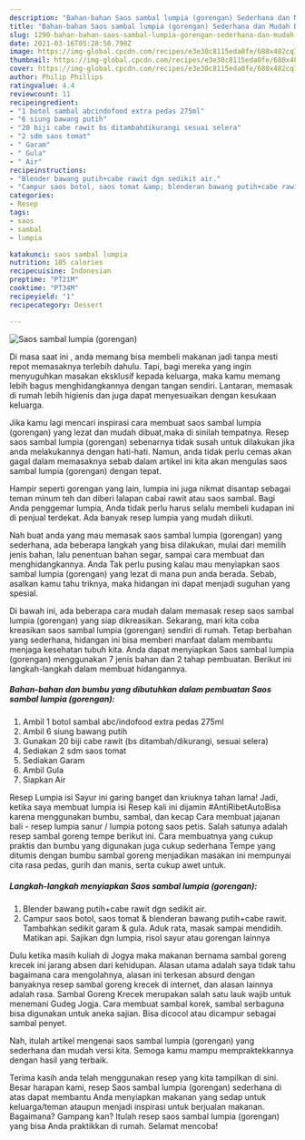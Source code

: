 ```yaml
---
description: "Bahan-bahan Saos sambal lumpia (gorengan) Sederhana dan Mudah Dibuat"
title: "Bahan-bahan Saos sambal lumpia (gorengan) Sederhana dan Mudah Dibuat"
slug: 1290-bahan-bahan-saos-sambal-lumpia-gorengan-sederhana-dan-mudah-dibuat
date: 2021-03-16T05:28:50.790Z
image: https://img-global.cpcdn.com/recipes/e3e30c8115eda0fe/680x482cq70/saos-sambal-lumpia-gorengan-foto-resep-utama.jpg
thumbnail: https://img-global.cpcdn.com/recipes/e3e30c8115eda0fe/680x482cq70/saos-sambal-lumpia-gorengan-foto-resep-utama.jpg
cover: https://img-global.cpcdn.com/recipes/e3e30c8115eda0fe/680x482cq70/saos-sambal-lumpia-gorengan-foto-resep-utama.jpg
author: Philip Phillips
ratingvalue: 4.4
reviewcount: 11
recipeingredient:
- "1 botol sambal abcindofood extra pedas 275ml"
- "6 siung bawang putih"
- "20 biji cabe rawit bs ditambahdikurangi sesuai selera"
- "2 sdm saos tomat"
- " Garam"
- " Gula"
- " Air"
recipeinstructions:
- "Blender bawang putih+cabe rawit dgn sedikit air."
- "Campur saos botol, saos tomat &amp; blenderan bawang putih+cabe rawit. Tambahkan sedikit garam &amp; gula. Aduk rata, masak sampai mendidih. Matikan api. Sajikan dgn lumpia, risol sayur atau gorengan lainnya"
categories:
- Resep
tags:
- saos
- sambal
- lumpia

katakunci: saos sambal lumpia 
nutrition: 105 calories
recipecuisine: Indonesian
preptime: "PT21M"
cooktime: "PT34M"
recipeyield: "1"
recipecategory: Dessert

---
```



![Saos sambal lumpia (gorengan)](https://img-global.cpcdn.com/recipes/e3e30c8115eda0fe/680x482cq70/saos-sambal-lumpia-gorengan-foto-resep-utama.jpg)

Di masa  saat ini , anda memang bisa membeli makanan jadi tanpa mesti repot memasaknya terlebih dahulu. Tapi, bagi mereka yang ingin menyuguhkan masakan eksklusif kepada keluarga, maka kamu memang lebih bagus menghidangkannya dengan tangan sendiri. Lantaran, memasak di rumah lebih higienis dan juga dapat menyesuaikan dengan kesukaan keluarga.

Jika kamu lagi mencari inspirasi cara membuat saos sambal lumpia (gorengan) yang lezat dan mudah dibuat,maka di sinilah tempatnya. Resep saos sambal lumpia (gorengan)  sebenarnya tidak susah untuk dilakukan jika anda melakukannya dengan hati-hati. Namun, anda tidak perlu cemas akan gagal dalam memasaknya 
sebab dalam artikel ini kita akan mengulas saos sambal lumpia (gorengan) dengan tepat.  

Hampir seperti gorengan yang lain, lumpia ini juga nikmat disantap sebagai teman minum teh dan diberi lalapan cabai rawit atau saos sambal. Bagi Anda penggemar lumpia, Anda tidak perlu harus selalu membeli kudapan ini di penjual terdekat. Ada banyak resep lumpia yang mudah diikuti.

Nah buat anda yang mau memasak saos sambal lumpia (gorengan) yang sederhana, ada beberapa langkah yang bisa dilakukan, mulai dari memilih jenis bahan, lalu penentuan bahan segar, sampai cara membuat dan menghidangkannya. Anda Tak perlu pusing kalau mau menyiapkan saos sambal lumpia (gorengan) yang lezat di mana pun anda berada. Sebab, asalkan kamu  tahu triknya, maka hidangan ini dapat menjadi suguhan yang spesial.

Di bawah ini, ada beberapa cara mudah dalam memasak resep saos sambal lumpia (gorengan) yang siap dikreasikan. Sekarang, mari kita coba kreasikan saos sambal lumpia (gorengan) sendiri di rumah. Tetap berbahan yang sederhana, hidangan ini bisa memberi manfaat dalam membantu menjaga kesehatan tubuh kita. Anda dapat menyiapkan Saos sambal lumpia (gorengan) menggunakan 7 jenis bahan dan 2 tahap pembuatan. Berikut ini langkah-langkah dalam membuat hidangannya.

<!--inarticleads1-->

##### Bahan-bahan dan bumbu yang dibutuhkan dalam pembuatan Saos sambal lumpia (gorengan):

1. Ambil 1 botol sambal abc/indofood extra pedas 275ml
1. Ambil 6 siung bawang putih
1. Gunakan 20 biji cabe rawit (bs ditambah/dikurangi, sesuai selera)
1. Sediakan 2 sdm saos tomat
1. Sediakan  Garam
1. Ambil  Gula
1. Siapkan  Air


Resep Lumpia isi Sayur ini garing banget dan kriuknya tahan lama! Jadi, ketika saya membuat lumpia isi Resep kali ini dijamin #AntiRibetAutoBisa karena menggunakan bumbu, sambal, dan kecap Cara membuat jajanan bali - resep lumpia sanur / lumpia potong saos petis. Salah satunya adalah resep sambal goreng tempe berikut ini. Cara membuatnya yang cukup praktis dan bumbu yang digunakan juga cukup sederhana Tempe yang ditumis dengan bumbu sambal goreng menjadikan masakan ini mempunyai cita rasa pedas, gurih dan manis, serta cukup awet untuk. 

<!--inarticleads2-->

##### Langkah-langkah menyiapkan Saos sambal lumpia (gorengan):

1. Blender bawang putih+cabe rawit dgn sedikit air.
1. Campur saos botol, saos tomat &amp; blenderan bawang putih+cabe rawit. Tambahkan sedikit garam &amp; gula. Aduk rata, masak sampai mendidih. Matikan api. Sajikan dgn lumpia, risol sayur atau gorengan lainnya


Dulu ketika masih kuliah di Jogya maka makanan bernama sambal goreng krecek ini jarang absen dari kehidupan. Alasan utama adalah saya tidak tahu bagaimana cara mengolahnya, alasan ini terkesan absurd dengan banyaknya resep sambal goreng krecek di internet, dan alasan lainnya adalah rasa. Sambal Goreng Krecek merupakan salah satu lauk wajib untuk menemani Gudeg Jogja. Cara membuat sambal korek, sambal serbaguna bisa digunakan untuk aneka sajian. Bisa dicocol atau dicampur sebagai sambal penyet. 

Nah, itulah artikel mengenai  saos sambal lumpia (gorengan)  yang sederhana dan mudah versi kita. Semoga kamu mampu mempraktekkannya dengan hasil yang terbaik. 

Terima kasih anda telah menggunakan resep yang kita tampilkan di sini. Besar harapan kami, resep  Saos sambal lumpia (gorengan) sederhana di atas dapat membantu Anda menyiapkan makanan yang sedap untuk keluarga/teman ataupun menjadi inspirasi untuk berjualan makanan. Bagaimana? Gampang kan? Itulah resep saos sambal lumpia (gorengan) yang bisa Anda praktikkan di rumah. Selamat mencoba!

